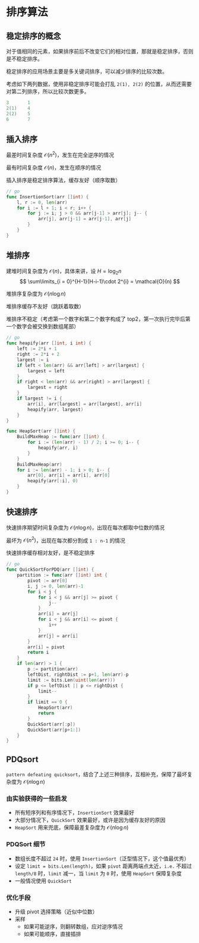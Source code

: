 # 排序算法

## 稳定排序的概念

对于值相同的元素，如果排序前后不改变它们的相对位置，那就是稳定排序，否则是不稳定排序。

稳定排序的应用场景主要是多关键词排序，可以减少排序的比较次数。

考虑如下两列数据，使用非稳定排序可能会打乱 `2(1), 2(2)` 的位置，从而还需要对第二列排序，所以比较次数更多。

```cpp
3       1
2(1)    4
2(2)    5
6       7
```

## 插入排序

最差时间复杂度 $\mathcal{O}(n^2)$，发生在完全逆序的情况

最有时间复杂度 $\mathcal{O}(n)$，发生在顺序的情况

插入排序是稳定排序算法，缓存友好（顺序取数）

```go
// go
func InsertionSort(arr []int) {
    l, r := 0, len(arr)
    for i := l + 1; i < r; i++ {
        for j := i; j > 0 && arr[j-1] > arr[j]; j-- {
            arr[j], arr[j-1] = arr[j-1], arr[j]
        }
    }
}
```

## 堆排序

建堆时间复杂度为 $\mathcal{O}(n)$，具体来讲，设 $H=\log_2n$
$$
\sum\limits_{i = 0}^{H-1}(H-i-1)\cdot 2^{i} = \mathcal{O}(n)
$$

堆排序复杂度为 $\mathcal{O}(n\log n)$

堆排序缓存不友好（跳跃着取数）

堆排序不稳定（考虑第一个数字和第二个数字构成了 top2，第一次执行完毕后第一个数字会被交换到数组尾部）

```go
// go
func heapify(arr []int, i int) {
    left := 2*i + 1
    right := 2*i + 2
    largest := i
    if left < len(arr) && arr[left] > arr[largest] {
        largest = left
    }
    if right < len(arr) && arr[right] > arr[largest] {
        largest = right
    }
    if largest != i {
        arr[i], arr[largest] = arr[largest], arr[i]
        heapify(arr, largest)
    }
}

func HeapSort(arr []int) {
    BuildMaxHeap := func(arr []int) {
        for i := (len(arr) - 1) / 2; i >= 0; i-- {
            heapify(arr, i)
        }
    }
    BuildMaxHeap(arr)
    for i := len(arr) - 1; i > 0; i-- {
        arr[0], arr[i] = arr[i], arr[0]
        heapify(arr[:i], 0)
    }
}
```

## 快速排序

快速排序期望时间复杂度为 $\mathcal{O}(n\log n)$，出现在每次都取中位数的情况

最坏为 $\mathcal{O}(n^2)$，出现在每次都分割成 `1 : n-1` 的情况

快速排序缓存相对友好，是不稳定排序

```go
// go
func QuickSortForPDQ(arr []int) {
    partition := func(arr []int) int {
        pivot := arr[0]
        i, j := 0, len(arr)-1
        for i < j {
            for i < j && arr[j] >= pivot {
                j--
            }
            arr[i] = arr[j]
            for i < j && arr[i] <= pivot {
                i++
            }
            arr[j] = arr[i]
        }
        arr[i] = pivot
        return i
    }
    if len(arr) > 1 {
        p := partition(arr)
        leftDist, rightDist := p+1, len(arr)-p
        limit := bits.Len(uint(len(arr)))
        if p <= leftDist || p <= rightDist {
            limit--
        }
        if limit == 0 {
            HeapSort(arr)
            return
        }
        QuickSort(arr[:p])
        QuickSort(arr[p+1:])
    }
}
```

## PDQsort

`pattern defeating quicksort`，结合了上述三种排序，互相补充，保障了最坏复杂度为 $\mathcal{O}(n
\log n)$

### 由实验获得的一些启发

- 所有短序列和有序情况下，`InsertionSort` 效果最好
- 大部分情况下，`QuickSort` 效果最好，或许是因为缓存友好的原因
- `HeapSort` 用来兜底，保障最差复杂度为 $\mathcal{O}(n\log n)$

### PDQSort 细节

- 数组长度不超过 `24` 时，使用 `InsertionSort`（泛型情况下，这个值最优秀）
- 设定 `limit = bits.Len(length)`，如果 `pivot` 距离两端点太近，`i.e.` 不超过 `length/8` 时，`limit` 减一，当 `limit` 为 `0` 时，使用 `HeapSort` 保障复杂度
- 一般情况使用 `QuickSort`

### 优化手段

- 升级 pivot 选择策略（近似中位数）
- 采样
  - 如果可能逆序，则翻转数组，应对逆序情况
  - 如果可能顺序，直接插排